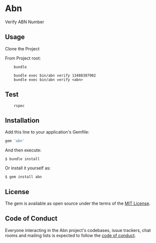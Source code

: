 # Abn

Verify ABN Number

## Usage
Clone the Project

From Project root: 

        bundle
        
        bundle exec bin/abn verify 13488387902  
        bundle exec bin/abn verify <abn>  

## Test
        rspec

## Installation

Add this line to your application's Gemfile:

```ruby
gem 'abn'
```

And then execute:

    $ bundle install

Or install it yourself as:

    $ gem install abn


## License

The gem is available as open source under the terms of the [MIT License](https://opensource.org/licenses/MIT).

## Code of Conduct

Everyone interacting in the Abn project's codebases, issue trackers, chat rooms and mailing lists is expected to follow the [code of conduct](https://github.com/[USERNAME]/abn/blob/master/CODE_OF_CONDUCT.md).
